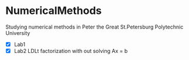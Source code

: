 # NumericalMethods
Studying numerical methods in Peter the Great St.Petersburg Polytechnic University

- [x] Lab1
- [x] Lab2 LDLt factorization with out solving Ax = b 
